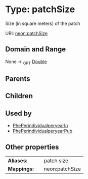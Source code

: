 
# Type: patchSize


Size (in square meters) of the patch

URI: [neon:patchSize](https://data.neonscience.org/patchSize)


## Domain and Range

None ->  <sub>OPT</sub> [Double](types/Double.md)

## Parents


## Children


## Used by

 * [PhePerindividualperyearIn](PhePerindividualperyearIn.md)
 * [PhePerindividualperyearPub](PhePerindividualperyearPub.md)

## Other properties

|  |  |  |
| --- | --- | --- |
| **Aliases:** | | patch size |
| **Mappings:** | | neon:patchSize |

